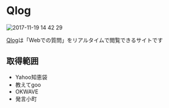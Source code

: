 # Qlog
![2017-11-19 14 42 29](https://user-images.githubusercontent.com/33361472/32987781-ea2d9140-cd37-11e7-9e81-b9966bd3588f.png)

[Qlog](http://q-log.herokuapp.com/)は「Webでの質問」をリアルタイムで閲覧できるサイトです  

## 取得範囲
* Yahoo知恵袋
* 教えてgoo
* OKWAVE
* 発言小町
